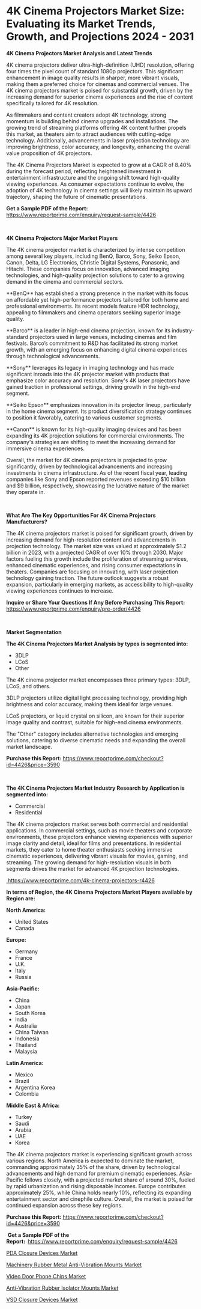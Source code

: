 <p><h1>4K Cinema Projectors Market Size: Evaluating its Market Trends, Growth, and Projections 2024 - 2031</h1></p><p><strong>4K Cinema Projectors Market Analysis and Latest Trends</strong></p>
<p><p>4K cinema projectors deliver ultra-high-definition (UHD) resolution, offering four times the pixel count of standard 1080p projectors. This significant enhancement in image quality results in sharper, more vibrant visuals, making them a preferred choice for cinemas and commercial venues. The 4K cinema projectors market is poised for substantial growth, driven by the increasing demand for superior cinema experiences and the rise of content specifically tailored for 4K resolution.</p><p>As filmmakers and content creators adopt 4K technology, strong momentum is building behind cinema upgrades and installations. The growing trend of streaming platforms offering 4K content further propels this market, as theaters aim to attract audiences with cutting-edge technology. Additionally, advancements in laser projection technology are improving brightness, color accuracy, and longevity, enhancing the overall value proposition of 4K projectors.</p><p>The 4K Cinema Projectors Market is expected to grow at a CAGR of 8.40% during the forecast period, reflecting heightened investment in entertainment infrastructure and the ongoing shift toward high-quality viewing experiences. As consumer expectations continue to evolve, the adoption of 4K technology in cinema settings will likely maintain its upward trajectory, shaping the future of cinematic presentations.</p></p>
<p><strong>Get a Sample PDF of the Report:&nbsp;</strong> <a href="https://www.reportprime.com/enquiry/request-sample/4426">https://www.reportprime.com/enquiry/request-sample/4426</a></p>
<p>&nbsp;</p>
<p><strong>4K Cinema Projectors Major Market Players</strong></p>
<p><p>The 4K cinema projector market is characterized by intense competition among several key players, including BenQ, Barco, Sony, Seiko Epson, Canon, Delta, LG Electronics, Christie Digital Systems, Panasonic, and Hitachi. These companies focus on innovation, advanced imaging technologies, and high-quality projection solutions to cater to a growing demand in the cinema and commercial sectors.</p><p>**BenQ** has established a strong presence in the market with its focus on affordable yet high-performance projectors tailored for both home and professional environments. Its recent models feature HDR technology, appealing to filmmakers and cinema operators seeking superior image quality.</p><p>**Barco** is a leader in high-end cinema projection, known for its industry-standard projectors used in large venues, including cinemas and film festivals. Barco’s commitment to R&D has facilitated its strong market growth, with an emerging focus on enhancing digital cinema experiences through technological advancements.</p><p>**Sony** leverages its legacy in imaging technology and has made significant inroads into the 4K projector market with products that emphasize color accuracy and resolution. Sony's 4K laser projectors have gained traction in professional settings, driving growth in the high-end segment.</p><p>**Seiko Epson** emphasizes innovation in its projector lineup, particularly in the home cinema segment. Its product diversification strategy continues to position it favorably, catering to various customer segments.</p><p>**Canon** is known for its high-quality imaging devices and has been expanding its 4K projection solutions for commercial environments. The company's strategies are shifting to meet the increasing demand for immersive cinema experiences.</p><p>Overall, the market for 4K cinema projectors is projected to grow significantly, driven by technological advancements and increasing investments in cinema infrastructure. As of the recent fiscal year, leading companies like Sony and Epson reported revenues exceeding $10 billion and $9 billion, respectively, showcasing the lucrative nature of the market they operate in.</p></p>
<p>&nbsp;</p>
<p><strong>What Are The Key Opportunities For 4K Cinema Projectors Manufacturers?</strong></p>
<p><p>The 4K cinema projectors market is poised for significant growth, driven by increasing demand for high-resolution content and advancements in projection technology. The market size was valued at approximately $1.2 billion in 2023, with a projected CAGR of over 10% through 2030. Major factors fueling this growth include the proliferation of streaming services, enhanced cinematic experiences, and rising consumer expectations in theaters. Companies are focusing on innovating, with laser projection technology gaining traction. The future outlook suggests a robust expansion, particularly in emerging markets, as accessibility to high-quality viewing experiences continues to increase.</p></p>
<p><strong>Inquire or Share Your Questions If Any Before Purchasing This Report:</strong> <a href="https://www.reportprime.com/enquiry/pre-order/4426">https://www.reportprime.com/enquiry/pre-order/4426</a></p>
<p>&nbsp;</p>
<p><strong>Market Segmentation</strong></p>
<p><strong>The 4K Cinema Projectors Market Analysis by types is segmented into:</strong></p>
<p><ul><li>3DLP</li><li>LCoS</li><li>Other</li></ul></p>
<p><p>The 4K cinema projector market encompasses three primary types: 3DLP, LCoS, and others. </p><p>3DLP projectors utilize digital light processing technology, providing high brightness and color accuracy, making them ideal for large venues. </p><p>LCoS projectors, or liquid crystal on silicon, are known for their superior image quality and contrast, suitable for high-end cinema environments. </p><p>The "Other" category includes alternative technologies and emerging solutions, catering to diverse cinematic needs and expanding the overall market landscape.</p></p>
<p><strong>Purchase this Report:&nbsp;</strong><a href="https://www.reportprime.com/checkout?id=4426&price=3590">https://www.reportprime.com/checkout?id=4426&price=3590</a></p>
<p>&nbsp;</p>
<p><strong>The 4K Cinema Projectors Market Industry Research by Application is segmented into:</strong></p>
<p><ul><li>Commercial</li><li>Residential</li></ul></p>
<p><p>The 4K cinema projectors market serves both commercial and residential applications. In commercial settings, such as movie theaters and corporate environments, these projectors enhance viewing experiences with superior image clarity and detail, ideal for films and presentations. In residential markets, they cater to home theater enthusiasts seeking immersive cinematic experiences, delivering vibrant visuals for movies, gaming, and streaming. The growing demand for high-resolution visuals in both segments drives the market for advanced 4K projection technologies.</p></p>
<p><a href="https://www.reportprime.com/4k-cinema-projectors-r4426">&nbsp;https://www.reportprime.com/4k-cinema-projectors-r4426</a></p>
<p><strong>In terms of Region, the 4K Cinema Projectors Market Players available by Region are:</strong></p>
<p>
    <p> <strong> North America: </strong>
        <ul>
            <li>United States</li>
            <li>Canada</li>
        </ul>
        </p> 
    <p> <strong> Europe: </strong>
        <ul>
            <li>Germany</li>
            <li>France</li>
            <li>U.K.</li>
            <li>Italy</li>
            <li>Russia</li>
        </ul>
        </p> 
    <p> <strong> Asia-Pacific: </strong>
        <ul>
            <li>China</li>
            <li>Japan</li>
            <li>South Korea</li>
            <li>India</li>
            <li>Australia</li>
            <li>China Taiwan</li>
            <li>Indonesia</li>
            <li>Thailand</li>
            <li>Malaysia</li>
        </ul>
        </p> 
    <p> <strong> Latin America: </strong>
        <ul>
            <li>Mexico</li>
            <li>Brazil</li>
            <li>Argentina Korea</li>
            <li>Colombia</li>
        </ul>
        </p> 
    <p> <strong> Middle East & Africa: </strong>
        <ul>
            <li>Turkey</li>
            <li>Saudi</li>
            <li>Arabia</li>
            <li>UAE</li>
            <li>Korea</li>
        </ul>
    </p>
    </p>
<p><p>The 4K cinema projectors market is experiencing significant growth across various regions. North America is expected to dominate the market, commanding approximately 35% of the share, driven by technological advancements and high demand for premium cinematic experiences. Asia-Pacific follows closely, with a projected market share of around 30%, fueled by rapid urbanization and rising disposable incomes. Europe contributes approximately 25%, while China holds nearly 10%, reflecting its expanding entertainment sector and cinephile culture. Overall, the market is poised for continued expansion across these key regions.</p></p>
<p><strong>Purchase this Report: </strong><a href="https://www.reportprime.com/checkout?id=4426&price=3590">https://www.reportprime.com/checkout?id=4426&price=3590</a></p>
<p>&nbsp;<strong>Get a Sample PDF of the Report:&nbsp;&nbsp;</strong><a href="https://www.reportprime.com/enquiry/request-sample/4426">https://www.reportprime.com/enquiry/request-sample/4426</a></p>
<p><strong></strong></p>
<p><p><a href="https://www.linkedin.com/pulse/pda-closure-devices-market-global-regional-analysis-avwhe?trackingId=rV8ige0PSfun%2BwN66o1d6Q%3D%3D">PDA Closure Devices Market</a></p><p><a href="https://issuu.com/reportprime-2/docs/machinery-rubber-metal-anti-vibrati_ddc0e9de4d8351">Machinery Rubber Metal Anti-Vibration Mounts Market</a></p><p><a href="https://github.com/GroverBarry/Market-Research-Report-List-7/blob/main/video-door-phone-chips-market.md">Video Door Phone Chips Market</a></p><p><a href="https://issuu.com/reportprime-2/docs/anti-vibration-rubber-isolator-moun_d99fcc62f6b61e">Anti-Vibration Rubber Isolator Mounts Market</a></p><p><a href="https://www.linkedin.com/pulse/how-regional-markets-adapting-vsd-closure-devices-market-ryhte?trackingId=MBHkch4JSkqdstw1eSP4aA%3D%3D">VSD Closure Devices Market</a></p></p>